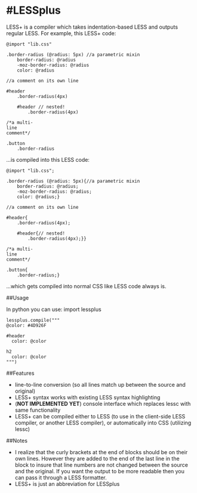 #LESSplus
=========

LESS+ is a compiler which takes indentation-based LESS and outputs regular LESS. For example, this LESS+ code: 

	@import "lib.css"

	.border-radius (@radius: 5px) //a parametric mixin
		border-radius: @radius
		-moz-border-radius: @radius
		color: @radius

	//a comment on its own line

	#header
		.border-radius(4px)

		#header // nested!
			.border-radius(4px)

	/*a multi-
	line
	comment*/

	.button
		.border-radius

...is compiled into this LESS code:

	@import "lib.css";

	.border-radius (@radius: 5px){//a parametric mixin
		border-radius: @radius;
		-moz-border-radius: @radius;
		color: @radius;}

	//a comment on its own line

	#header{
		.border-radius(4px);

		#header{// nested!
			.border-radius(4px);}}

	/*a multi-
	line
	comment*/

	.button{
		.border-radius;}

...which gets compiled into normal CSS like LESS code always is.

##Usage

In python you can use:
	import lessplus

	lessplus.compile("""
	@color: #4D926F

	#header
	  color: @color

	h2
	  color: @color
	""")




##Features
 - line-to-line conversion (so all lines match up between the source and original)
 - LESS+ syntax works with existing LESS syntax highlighting
 - (**NOT IMPLEMENTED YET**) console interface which replaces lessc with same functionality
 - LESS+ can be compiled either to LESS (to use in the client-side LESS compiler, or another LESS compiler), or automatically into CSS (utilizing lessc)


##Notes
 - I realize that the curly brackets at the end of blocks should be on their own lines. However they are added to the end of the last line in the block to insure that line numbers are not changed between the source and the original. If you want the output to be more readable then you can pass it through a LESS formatter.
 - LESS+ is just an abbreviation for LESSplus

